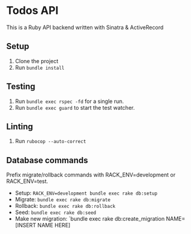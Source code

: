 # Todos API

This is a Ruby API backend written with Sinatra & ActiveRecord

## Setup

1. Clone the project
1. Run `bundle install`

## Testing

1. Run `bundle exec rspec -fd` for a single run.
1. Run `bundle exec guard` to start the test watcher.

## Linting

1. Run `rubocop --auto-correct`

## Database commands

Prefix migrate/rollback commands with RACK_ENV=development or RACK_ENV=test.

- Setup: `RACK_ENV=development bundle exec rake db:setup`
- Migrate: `bundle exec rake db:migrate`
- Rollback: `bundle exec rake db:rollback`
- Seed: `bundle exec rake db:seed`
- Make new migration: `bundle exec rake db:create_migration NAME=[INSERT NAME HERE]
